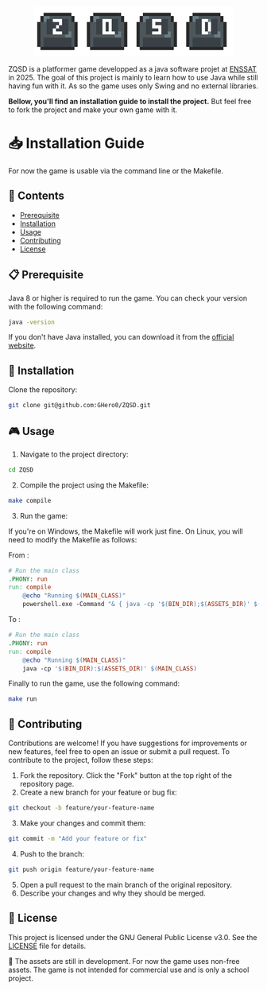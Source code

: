 
<div align = "center">
<img src="./assets/Sprite-0002.png" width = 400px>
</div>

ZQSD is a platformer game developped as a java software projet at [ENSSAT](https://enssat.fr/) in 2025. The goal of this project is mainly to learn how to use Java while still having fun with it. As so the game uses only Swing and no external libraries. 

**Bellow, you'll find an installation guide to install the project.** But feel free to fork the project and make your own game with it. 




# 📥 Installation Guide 

For now the game is usable via the command line or the Makefile. 

## 📂 Contents
- [Prerequisite](#-prerequisite)
- [Installation](#-installation)
- [Usage](#-usage)
- [Contributing](#-contributing)
- [License](#-license)


## 📋 Prerequisite

Java 8 or higher is required to run the game. You can check your version with the following command:

```bash
java -version
```
If you don't have Java installed, you can download it from the [official website](https://www.oracle.com/java/technologies/javase-jdk17-downloads.html).


## 🧮 Installation
Clone the repository:

```bash
git clone git@github.com:GHero0/ZQSD.git
```

## 🎮 Usage

1. Navigate to the project directory:

```bash
cd ZQSD
```

2. Compile the project using the Makefile:

```bash
make compile
```

3. Run the game:

If you're on Windows, the Makefile will work just fine. On Linux, you will need to modify the Makefile as follows:

From : 

```makefile
# Run the main class
.PHONY: run
run: compile
	@echo "Running $(MAIN_CLASS)"
	powershell.exe -Command "& { java -cp '$(BIN_DIR);$(ASSETS_DIR)' $(MAIN_CLASS) }"
```

To : 

```makefile
# Run the main class
.PHONY: run
run: compile
	@echo "Running $(MAIN_CLASS)"
	java -cp '$(BIN_DIR):$(ASSETS_DIR)' $(MAIN_CLASS)
```

Finally to run the game, use the following command:


```bash
make run
```

## 🤝 Contributing

Contributions are welcome! If you have suggestions for improvements or new features, feel free to open an issue or submit a pull request.
To contribute to the project, follow these steps:
1. Fork the repository.
    Click the "Fork" button at the top right of the repository page.
2. Create a new branch for your feature or bug fix:
```bash
git checkout -b feature/your-feature-name
```
3. Make your changes and commit them:
```bash
git commit -m "Add your feature or fix"
```
4. Push to the branch:
```bash
git push origin feature/your-feature-name
```
5. Open a pull request to the main branch of the original repository.
6. Describe your changes and why they should be merged.


## 📄 License

This project is licensed under the GNU General Public License v3.0. See the [LICENSE](LICENSE) file for details.

🤧 The assets are still in development. For now the game uses non-free assets. The game is not intended for commercial use and is only a school project.





